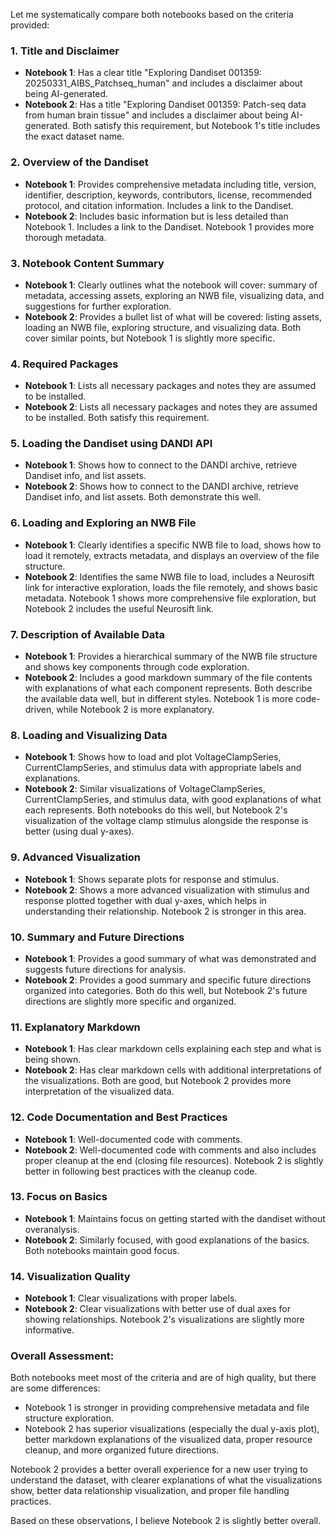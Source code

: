 Let me systematically compare both notebooks based on the criteria provided:

### 1. Title and Disclaimer
- **Notebook 1**: Has a clear title "Exploring Dandiset 001359: 20250331_AIBS_Patchseq_human" and includes a disclaimer about being AI-generated.
- **Notebook 2**: Has a title "Exploring Dandiset 001359: Patch-seq data from human brain tissue" and includes a disclaimer about being AI-generated.
Both satisfy this requirement, but Notebook 1's title includes the exact dataset name.

### 2. Overview of the Dandiset
- **Notebook 1**: Provides comprehensive metadata including title, version, identifier, description, keywords, contributors, license, recommended protocol, and citation information. Includes a link to the Dandiset.
- **Notebook 2**: Includes basic information but is less detailed than Notebook 1. Includes a link to the Dandiset.
Notebook 1 provides more thorough metadata.

### 3. Notebook Content Summary
- **Notebook 1**: Clearly outlines what the notebook will cover: summary of metadata, accessing assets, exploring an NWB file, visualizing data, and suggestions for further exploration.
- **Notebook 2**: Provides a bullet list of what will be covered: listing assets, loading an NWB file, exploring structure, and visualizing data.
Both cover similar points, but Notebook 1 is slightly more specific.

### 4. Required Packages
- **Notebook 1**: Lists all necessary packages and notes they are assumed to be installed.
- **Notebook 2**: Lists all necessary packages and notes they are assumed to be installed.
Both satisfy this requirement.

### 5. Loading the Dandiset using DANDI API
- **Notebook 1**: Shows how to connect to the DANDI archive, retrieve Dandiset info, and list assets.
- **Notebook 2**: Shows how to connect to the DANDI archive, retrieve Dandiset info, and list assets. 
Both demonstrate this well.

### 6. Loading and Exploring an NWB File
- **Notebook 1**: Clearly identifies a specific NWB file to load, shows how to load it remotely, extracts metadata, and displays an overview of the file structure.
- **Notebook 2**: Identifies the same NWB file to load, includes a Neurosift link for interactive exploration, loads the file remotely, and shows basic metadata.
Notebook 1 shows more comprehensive file exploration, but Notebook 2 includes the useful Neurosift link.

### 7. Description of Available Data
- **Notebook 1**: Provides a hierarchical summary of the NWB file structure and shows key components through code exploration.
- **Notebook 2**: Includes a good markdown summary of the file contents with explanations of what each component represents.
Both describe the available data well, but in different styles. Notebook 1 is more code-driven, while Notebook 2 is more explanatory.

### 8. Loading and Visualizing Data
- **Notebook 1**: Shows how to load and plot VoltageClampSeries, CurrentClampSeries, and stimulus data with appropriate labels and explanations.
- **Notebook 2**: Similar visualizations of VoltageClampSeries, CurrentClampSeries, and stimulus data, with good explanations of what each represents.
Both notebooks do this well, but Notebook 2's visualization of the voltage clamp stimulus alongside the response is better (using dual y-axes).

### 9. Advanced Visualization
- **Notebook 1**: Shows separate plots for response and stimulus.
- **Notebook 2**: Shows a more advanced visualization with stimulus and response plotted together with dual y-axes, which helps in understanding their relationship.
Notebook 2 is stronger in this area.

### 10. Summary and Future Directions
- **Notebook 1**: Provides a good summary of what was demonstrated and suggests future directions for analysis.
- **Notebook 2**: Provides a good summary and specific future directions organized into categories.
Both do this well, but Notebook 2's future directions are slightly more specific and organized.

### 11. Explanatory Markdown
- **Notebook 1**: Has clear markdown cells explaining each step and what is being shown.
- **Notebook 2**: Has clear markdown cells with additional interpretations of the visualizations.
Both are good, but Notebook 2 provides more interpretation of the visualized data.

### 12. Code Documentation and Best Practices
- **Notebook 1**: Well-documented code with comments.
- **Notebook 2**: Well-documented code with comments and also includes proper cleanup at the end (closing file resources).
Notebook 2 is slightly better in following best practices with the cleanup code.

### 13. Focus on Basics
- **Notebook 1**: Maintains focus on getting started with the dandiset without overanalysis.
- **Notebook 2**: Similarly focused, with good explanations of the basics.
Both notebooks maintain good focus.

### 14. Visualization Quality
- **Notebook 1**: Clear visualizations with proper labels.
- **Notebook 2**: Clear visualizations with better use of dual axes for showing relationships.
Notebook 2's visualizations are slightly more informative.

### Overall Assessment:
Both notebooks meet most of the criteria and are of high quality, but there are some differences:

- Notebook 1 is stronger in providing comprehensive metadata and file structure exploration.
- Notebook 2 has superior visualizations (especially the dual y-axis plot), better markdown explanations of the visualized data, proper resource cleanup, and more organized future directions.

Notebook 2 provides a better overall experience for a new user trying to understand the dataset, with clearer explanations of what the visualizations show, better data relationship visualization, and proper file handling practices.

Based on these observations, I believe Notebook 2 is slightly better overall.